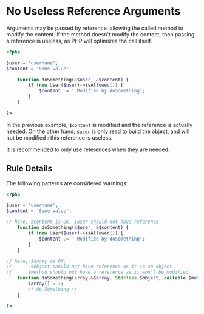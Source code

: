 <!-- Good Practices -->
# No Useless Reference Arguments

Arguments may be passed by reference, allowing the called method to modify the content. If the method doesn't modify the content, then passing a reference is useless, as PHP will optimizes the call itself. 

```php
<?php

$user = 'username';
$content = 'Some value';

	function doSomething(&$user, &$content) {
		if (new User($user)->isAllowed()) {
			$content .= ' Modified by doSomething';
		}
	}

?>
```

In the previous example, `$content` is modified and the reference is actually needed. On the other hand, `$user` is only read to build the object, and will not be modified : this reference is useless.

It is recommended to only use references when they are needed.

## Rule Details

The following patterns are considered warnings:

```php
<?php

$user = 'username';
$content = 'Some value';

// here, $content is OK, $user should not have reference
	function doSomething(&$user, &$content) {
		if (new User($user)->isAllowed()) {
			$content .= ' Modified by doSomething';
		}
	}

// here, $array is OK, 
//	     $object should not have reference as it is an object
//      $method should not have a reference as it won't be modified   
	function doSomething(array &$array, Stdclass $object, callable $method) {
		$array[] = 1;
		/* do Something */
	}

?>
```

<!--
### Options

## When Not To Use It
If the equation is important to keep, then put it in a comment, and move this to documentation automatically. 

## Further Readings
-->

